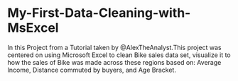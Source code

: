 # My-First-Data-Cleaning-with-MsExcel
In this Project from a Tutorial taken by @AlexTheAnalyst.This project was  centered on using Microsoft Excel to clean Bike sales data set, visualize it to how the sales of Bike was made across these regions based on: Average Income, Distance commuted by buyers, and Age Bracket. 
